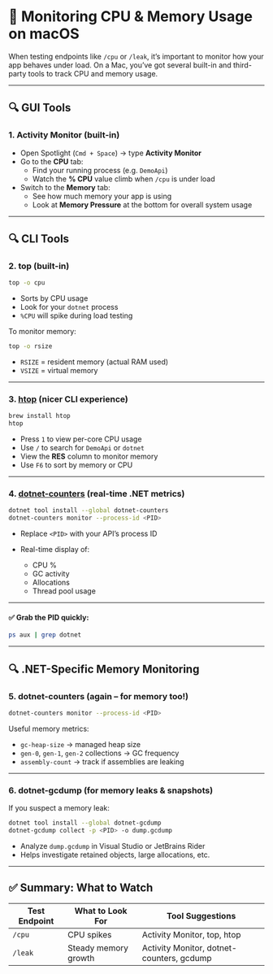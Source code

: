 # 🧠 Monitoring CPU & Memory Usage on macOS

When testing endpoints like `/cpu` or `/leak`, it’s important to monitor how your app behaves under load. On a Mac, you’ve got several built-in and third-party tools to track CPU and memory usage.

---

## 🔍 GUI Tools

### 1. **Activity Monitor** (built-in)

* Open Spotlight (`Cmd + Space`) → type **Activity Monitor**
* Go to the **CPU** tab:
  - Find your running process (e.g. `DemoApi`)
  - Watch the **% CPU** value climb when `/cpu` is under load
* Switch to the **Memory** tab:
  - See how much memory your app is using
  - Look at **Memory Pressure** at the bottom for overall system usage

---

## 🔍 CLI Tools

### 2. **top** (built-in)

```bash
top -o cpu
````

* Sorts by CPU usage
* Look for your `dotnet` process
* `%CPU` will spike during load testing

To monitor memory:

```bash
top -o rsize
```

* `RSIZE` = resident memory (actual RAM used)
* `VSIZE` = virtual memory

---

### 3. **[htop](https://learn.microsoft.com/en-us/troubleshoot/developer/webapps/aspnetcore/practice-troubleshoot-linux/3-2-task-managers-top-htop)** (nicer CLI experience)

```bash
brew install htop
htop
```

* Press `1` to view per-core CPU usage
* Use `/` to search for `DemoApi` or `dotnet`
* View the **RES** column to monitor memory
* Use `F6` to sort by memory or CPU

---

### 4. **[dotnet-counters](https://learn.microsoft.com/en-us/dotnet/core/diagnostics/dotnet-counters)** (real-time .NET metrics)

```bash
dotnet tool install --global dotnet-counters
dotnet-counters monitor --process-id <PID>
```

* Replace `<PID>` with your API’s process ID
* Real-time display of:

  * CPU %
  * GC activity
  * Allocations
  * Thread pool usage

---

#### ✅ Grab the PID quickly:

```bash
ps aux | grep dotnet
```

---

## 🔍 .NET-Specific Memory Monitoring

### 5. **dotnet-counters** (again – for memory too!)

```bash
dotnet-counters monitor --process-id <PID>
```

Useful memory metrics:

* `gc-heap-size` → managed heap size
* `gen-0`, `gen-1`, `gen-2` collections → GC frequency
* `assembly-count` → track if assemblies are leaking

---

### 6. **dotnet-gcdump** (for memory leaks & snapshots)

If you suspect a memory leak:

```bash
dotnet tool install --global dotnet-gcdump
dotnet-gcdump collect -p <PID> -o dump.gcdump
```

* Analyze `dump.gcdump` in Visual Studio or JetBrains Rider
* Helps investigate retained objects, large allocations, etc.

---

## ✅ Summary: What to Watch

| Test Endpoint | What to Look For       | Tool Suggestions                  |
| ------------- | ---------------------- | --------------------------------- |
| `/cpu`        | CPU spikes             | Activity Monitor, top, htop       |
| `/leak`       | Steady memory growth   | Activity Monitor, dotnet-counters, gcdump           |
